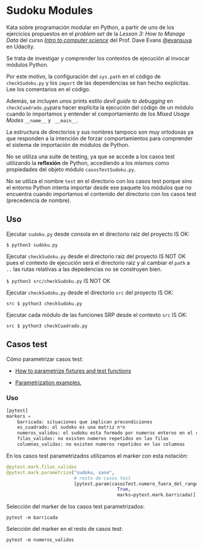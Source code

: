 Sudoku Modules
==============

Kata sobre programación modular en Python, a partir de uno de los ejercicios propuestos en el _problem set_ de la _Lesson 3: How to Manage Data_ del curso [_Intro to computer science_](https://www.youtube.com/watch?v=9nkR2LLPiYo&list=PLAwxTw4SYaPmjFQ2w9j05WDX8Jtg5RXWW) del Prof. Dave Evans [@evansuva](https://github.com/evansuva) en Udacity. 

Se trata de investigar y comprender los contextos de ejecución al invocar módulos Python.

Por este motivo, la configuración del `sys.path` en el código de `checkSudoku.py` y los `import`
de las dependencias se han hecho explícitas. Lee los comentarios en el código.

Además, se incluyen unos prints estilo _devil guide to debugging_ en `checkCuadrado.py`para hacer explícita la ejecución del código de un módulo cuando lo importamos y entender el comportamiento de los _Mixed Usage Modes_ `__name__` y ` __main__`.

La estructura de directorios y sus nombres tampoco son muy ortodoxas ya que responden a la intención de forzar comportamientos para comprender el sistema de importación de módulos de Python.

No se utiliza una suite de testing, ya que se accede a los casos test utilizando la **reflexión** de Python, accediendo a los mismos como propiedades del objeto módulo `casosTestSudoku.py`.

No se utiliza el nombre `test` en el directorio con los casos test porque sino el entorno Python intenta importar desde ese paquete los módulos que no encuentra cuando importamos el contenido del directorio con los casos test (precedencia de nombre).

## Uso

Ejecutar `sudoku.py` desde consola en el directorio raíz del proyecto IS OK:

`$ python3 sudoku.py`

Ejecutar `checkSudoku.py` desde el directorio raíz del proyecto IS NOT OK 
pues el contexto de ejecución será el directorio raíz y al cambiar el `path` a `..` las rutas relativas a las depedencias no se construyen bien.

`$ python3 src/checkSudoku.py` IS NOT OK

Ejecutar `checkSudoku.py` desde el directorio `src` del proyecto IS OK:

`src $ python3 checkSudoku.py`

Ejecutar cada módulo de las funciones SRP desde el contexto `src` IS OK:

`src $ python3 checkCuadrado.py`

## Casos test

Cómo parametrizar casos test:

- [How to parametrize fixtures and test functions](https://docs.pytest.org/en/stable/how-to/parametrize.html)

- [Parametrization examples.](https://docs.pytest.org/en/stable/example/parametrize.html#paramexamples)

### Uso

```python
[pytest]
markers = 
    barricada: situaciones que implican precondiciones
    es_cuadrado: el sudoku es una matriz n*n
    numeros_validos: el sudoku esta formado por numeros enteros en el rango 1 a numeros
    filas_validas: no existen numeros repetidos en las filas
    columnas_validas: no existen numeros repetidos en las columnas
```

En los casos test parametrizados utilizamos el marker con esta notación:

```python
@pytest.mark.filas_validas
@pytest.mark.parametrize("sudoku, sano",
                         # resto de casos test
                         [pytest.param(casosTest.numero_fuera_del_rango,
                                         True,
                                         marks=pytest.mark.barricada)])
```

Selección del marker de los casos test parametrizados:

`pytest -m barricada`

Selección del marker en el resto de casos test:

`pytest -m numeros_validos`
